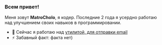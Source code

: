 ### Всем привет!

Меня зовут **MatroCholo**, я кодер.
Последние 2 года я усердно работаю над улучшением своих навыков в программировании.

- 🔭 Сейчас я работаю над [утилитой, для отправки email](https://github.com/MatroCholo/email-sender)
- ⚡ Забавный факт: факта нет)
